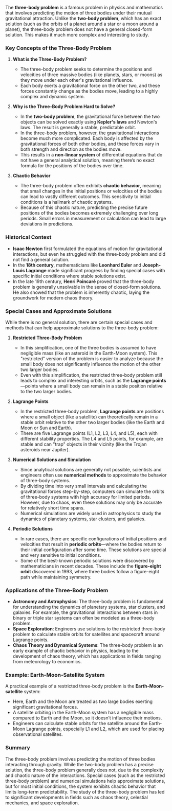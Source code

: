 The **three-body problem** is a famous problem in physics and mathematics that involves predicting the motion of three bodies under their mutual gravitational attraction. Unlike the **two-body problem**, which has an exact solution (such as the orbits of a planet around a star or a moon around a planet), the three-body problem does not have a general closed-form solution. This makes it much more complex and interesting to study.

### Key Concepts of the Three-Body Problem

1. **What is the Three-Body Problem?**
   - The three-body problem seeks to determine the positions and velocities of three massive bodies (like planets, stars, or moons) as they move under each other's gravitational influence.
   - Each body exerts a gravitational force on the other two, and these forces constantly change as the bodies move, leading to a highly complex and dynamic system.

2. **Why is the Three-Body Problem Hard to Solve?**
   - In the **two-body problem**, the gravitational force between the two objects can be solved exactly using **Kepler's laws** and Newton's laws. The result is generally a stable, predictable orbit.
   - In the three-body problem, however, the gravitational interactions become much more complicated. Each body is affected by the gravitational forces of both other bodies, and these forces vary in both strength and direction as the bodies move.
   - This results in a **non-linear system** of differential equations that do not have a general analytical solution, meaning there’s no exact formula for the positions of the bodies over time.

3. **Chaotic Behavior**
   - The three-body problem often exhibits **chaotic behavior**, meaning that small changes in the initial positions or velocities of the bodies can lead to vastly different outcomes. This sensitivity to initial conditions is a hallmark of chaotic systems.
   - Because of this chaotic nature, predicting the precise future positions of the bodies becomes extremely challenging over long periods. Small errors in measurement or calculation can lead to large deviations in predictions.

### Historical Context

- **Isaac Newton** first formulated the equations of motion for gravitational interactions, but even he struggled with the three-body problem and did not find a general solution.
- In the **18th century**, mathematicians like **Leonhard Euler** and **Joseph-Louis Lagrange** made significant progress by finding special cases with specific initial conditions where stable solutions exist.
- In the late 19th century, **Henri Poincaré** proved that the three-body problem is generally unsolvable in the sense of closed-form solutions. He also showed that the problem is inherently chaotic, laying the groundwork for modern chaos theory.

### Special Cases and Approximate Solutions

While there is no general solution, there are certain special cases and methods that can help approximate solutions to the three-body problem:

1. **Restricted Three-Body Problem**
   - In this simplification, one of the three bodies is assumed to have negligible mass (like an asteroid in the Earth-Moon system). This "restricted" version of the problem is easier to analyze because the small body does not significantly influence the motion of the other two larger bodies.
   - Even with this simplification, the restricted three-body problem still leads to complex and interesting orbits, such as the **Lagrange points**—points where a small body can remain in a stable position relative to the two larger bodies.

2. **Lagrange Points**
   - In the restricted three-body problem, **Lagrange points** are positions where a small object (like a satellite) can theoretically remain in a stable orbit relative to the other two larger bodies (like the Earth and Moon or Sun and Earth).
   - There are five Lagrange points (L1, L2, L3, L4, and L5), each with different stability properties. The L4 and L5 points, for example, are stable and can "trap" objects in their vicinity (like the Trojan asteroids near Jupiter).

3. **Numerical Solutions and Simulation**
   - Since analytical solutions are generally not possible, scientists and engineers often use **numerical methods** to approximate the behavior of three-body systems.
   - By dividing time into very small intervals and calculating the gravitational forces step-by-step, computers can simulate the orbits of three-body systems with high accuracy for limited periods. However, due to chaos, even these solutions may only be accurate for relatively short time spans.
   - Numerical simulations are widely used in astrophysics to study the dynamics of planetary systems, star clusters, and galaxies.

4. **Periodic Solutions**
   - In rare cases, there are specific configurations of initial positions and velocities that result in **periodic orbits**—where the bodies return to their initial configuration after some time. These solutions are special and very sensitive to initial conditions.
   - Some of the best-known periodic solutions were discovered by mathematicians in recent decades. These include the **figure-eight orbit** discovered in 1993, where three bodies follow a figure-eight path while maintaining symmetry.

### Applications of the Three-Body Problem

- **Astronomy and Astrophysics**: The three-body problem is fundamental for understanding the dynamics of planetary systems, star clusters, and galaxies. For example, the gravitational interactions between stars in binary or triple star systems can often be modeled as a three-body problem.
- **Space Exploration**: Engineers use solutions to the restricted three-body problem to calculate stable orbits for satellites and spacecraft around Lagrange points.
- **Chaos Theory and Dynamical Systems**: The three-body problem is an early example of chaotic behavior in physics, leading to the development of chaos theory, which has applications in fields ranging from meteorology to economics.

### Example: Earth-Moon-Satellite System

A practical example of a restricted three-body problem is the **Earth-Moon-satellite** system:
- Here, Earth and the Moon are treated as two large bodies exerting significant gravitational forces.
- A satellite orbiting in the Earth-Moon system has a negligible mass compared to Earth and the Moon, so it doesn’t influence their motions.
- Engineers can calculate stable orbits for the satellite around the Earth-Moon Lagrange points, especially L1 and L2, which are used for placing observational satellites.

### Summary

The three-body problem involves predicting the motion of three bodies interacting through gravity. While the two-body problem has a precise solution, the three-body problem generally does not, due to the complexity and chaotic nature of the interactions. Special cases (such as the restricted three-body problem) and numerical simulations help approximate solutions, but for most initial conditions, the system exhibits chaotic behavior that limits long-term predictability. The study of the three-body problem has led to significant developments in fields such as chaos theory, celestial mechanics, and space exploration.
